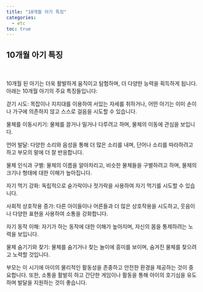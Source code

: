 ```yaml
---
title: "10개월 아기 특징"
categories: 
  - etc
toc: true
---
```

  
## 10개월 아기 특징
  <br/><br/>
10개월 된 아기는 더욱 활발하게 움직이고 탐험하며, 더 다양한 능력을 획득하게 됩니다. 아래는 10개월 아기의 주요 특징들입니다:

걷기 시도: 목잡이나 지지대를 이용하여 서있는 자세를 취하거나, 어떤 아기는 이미 손이나 가구에 의존하지 않고 스스로 걸음을 시도할 수 있습니다.

물체를 이동시키기: 물체를 끌거나 밀거나 다루려고 하며, 물체의 이동에 관심을 보입니다.

언어 발달: 다양한 소리와 음성을 통해 더 많은 소리를 내며, 단어나 소리를 따라하려고 하고 부모의 말에 더 잘 반응합니다.

물체 인식과 구별: 물체의 이름을 알아차리고, 비슷한 물체들을 구별하려고 하며, 물체의 크기나 형태에 대한 이해가 높아집니다.

자기 먹기 강화: 독립적으로 숟가락이나 젓가락을 사용하여 자기 먹기를 시도할 수 있습니다.

사회적 상호작용 증가: 다른 아이들이나 어른들과 더 많은 상호작용을 시도하고, 웃음이나 다양한 표현을 사용하여 소통을 강화합니다.

자기 동작 이해: 자기가 하는 동작에 대한 이해가 높아지며, 자신의 몸을 통제하려는 노력을 보입니다.

물체 숨기기와 찾기: 물체를 숨기거나 찾는 놀이에 흥미를 보이며, 숨겨진 물체를 찾으려고 노력할 것입니다.

부모는 이 시기에 아이의 물리적인 활동성을 존중하고 안전한 환경을 제공하는 것이 중요합니다. 또한, 소통을 활발히 하고 간단한 게임이나 활동을 통해 아이의 호기심을 유도하며 발달을 지원하는 것이 좋습니다.